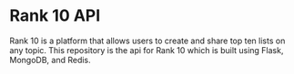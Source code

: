 # Rank 10 API
Rank 10 is a platform that allows users to create and share top ten lists on any topic. This repository is the api for Rank 10 which is built using Flask, MongoDB, and Redis.
